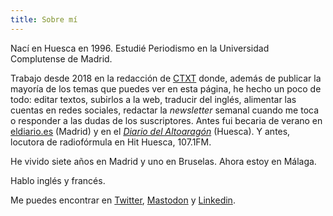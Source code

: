 ```yaml
---
title: Sobre mí
---
```


Nací en Huesca en 1996. Estudié Periodismo en la Universidad Complutense de Madrid. 

Trabajo desde 2018 en la redacción de [CTXT](https://ctxt.es/) donde, además de publicar la mayoría de los temas que puedes ver en esta página, he hecho un poco de todo: editar textos, subirlos a la web, traducir del inglés, alimentar las cuentas en redes sociales, redactar la _newsletter_ semanal cuando me toca o responder a las dudas de los suscriptores. Antes fui becaria de verano en [eldiario.es](https://www.eldiario.es/) (Madrid) y en el [_Diario del Altoaragón_](https://www.diariodelaltoaragon.es/) (Huesca). Y antes, locutora de radiofórmula en Hit Huesca, 107.1FM.

He vivido siete años en Madrid y uno en Bruselas. Ahora estoy en Málaga.

Hablo inglés y francés. 

Me puedes encontrar en [Twitter](https://twitter.com/elena_sg), [Mastodon](https://mastodon.world/@elenadesus) y [Linkedin](https://es.linkedin.com/in/elena-de-sus-gobantes-43410bba). 

